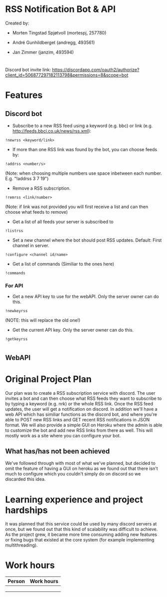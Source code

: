 # RSS Notification Bot & API

Created by: 

- Morten Tingstad Spjøtvoll	(mortespj, 257780)

- André Gunhildberget (andregg, 493561)

- Jan Zimmer (janzim, 493594)

#
Discord bot invite link: https://discordapp.com/oauth2/authorize?client_id=506877297182113798&permissions=8&scope=bot

# Features 
## Discord bot

- Subscribe to a new RSS feed using a keyword (e.g. bbc) or link (e.g. http://feeds.bbci.co.uk/news/rss.xml):
```
!newrss <keyword/link>
```

- If more than one RSS link was found by the bot, you can choose feeds by:
```
!addrss <number/s>
```
(Note: when choosing multiple numbers use space inbetween each number. E.g. "!addrss 3 7 19")

- Remove a RSS subscription.
```
!remrss <link/number>
```
(Note: if link was not provided you will first receive a list and can then choose what feeds to remove)

- Get a list of all feeds your server is subscribed to
```
!listrss
```

- Set a new channel where the bot should post RSS updates. Default: First channel in server.
```
!configure <channel id/name>
```

- Get a list of commands (Similiar to the ones here)
```
!commands
```

### For API

- Get a new API key to use for the webAPI. Only the server owner can do this.
```
!newkeyrss
```
(NOTE: this will replace the old one!)

- Get the current API key. Only the server owner can do this.
```
!getkeyrss
```
#

## WebAPI

# Original Project Plan

Our plan was to create a RSS subscription service with discord. The user invites a bot and can then choose what RSS feeds they want to subscribe to by typing a keyword (e.g. nrk) or the whole RSS link. Once the RSS feed updates, the user will get a notification on discord. In addition we'll have a web API which has similiar functions as the discord bot, and where you're able to POST new RSS links and GET recent RSS notifications in JSON format. We will also provide a simple GUI on Heroku where the admin is able to customize the bot and add new RSS links from there as well. This will mostly work as a site where you can configure your bot.

## What has/has not been achieved

We've followed through with most of what we've planned, but decided to omit the feature of having a GUI on heroku as we found out that there isn't much to configure which you couldn't simply do on discord so we discarded this idea.

# Learning experience and project hardships 

It was planned that this service could be used by many discord servers at once, but we found out that this kind of scalability was difficult to achieve. As the project grew, it became more time consuming adding new features or fixing bugs that existed at the core system (for example implementing multithreading). 

# Work hours


| Person        | Work hours    |
| ------------- |:-------------:|
|               |               |
|               |               |
|               |               |


